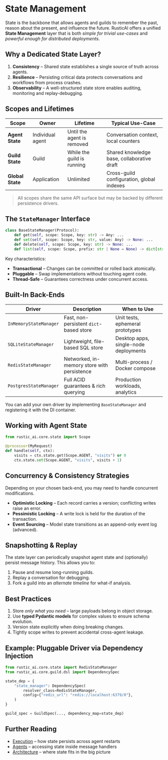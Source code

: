 # State Management

State is the backbone that allows agents and guilds to remember the past, reason about the present, and influence the future. RusticAI offers a unified **State Management** layer that is both *simple for trivial use-cases* and *powerful enough for distributed deployments*.

## Why a Dedicated State Layer?
1. **Consistency** – Shared state establishes a single source of truth across agents.
2. **Resilience** – Persisting critical data protects conversations and workflows from process crashes.
3. **Observability** – A well-structured state store enables auditing, monitoring and replay-debugging.

## Scopes and Lifetimes
| Scope | Owner | Lifetime | Typical Use-Case |
|-------|-------|----------|------------------|
| **Agent State** | Individual agent | Until the agent is removed | Conversation context, local counters |
| **Guild State** | Guild | While the guild is running | Shared knowledge base, collaborative draft |
| **Global State** | Application | Unlimited | Cross-guild configuration, global indexes |

> All scopes share the same API surface but may be backed by different persistence drivers.

## The `StateManager` Interface
```python
class BaseStateManager(Protocol):
    def get(self, scope: Scope, key: str) -> Any: ...
    def set(self, scope: Scope, key: str, value: Any) -> None: ...
    def delete(self, scope: Scope, key: str) -> None: ...
    def list(self, scope: Scope, prefix: str | None = None) -> dict[str, Any]: ...
```
Key characteristics:
- **Transactional** – Changes can be committed or rolled back atomically.
- **Pluggable** – Swap implementations without touching agent code.
- **Thread-Safe** – Guarantees correctness under concurrent access.

## Built-In Back-Ends
| Driver | Description | When to Use |
|--------|-------------|------------|
| `InMemoryStateManager` | Fast, non-persistent `dict`-based store | Unit tests, ephemeral prototypes |
| `SQLiteStateManager` | Lightweight, file-based SQL store | Desktop apps, single-node deployments |
| `RedisStateManager`  | Networked, in-memory store with persistence | Multi-process / Docker compose |
| `PostgresStateManager` | Full ACID guarantees & rich querying | Production workloads, analytics |

You can add your own driver by implementing `BaseStateManager` and registering it with the DI container.

## Working with Agent State
```python
from rustic_ai.core.state import Scope

@processor(MyRequest)
def handle(self, ctx):
    visits = ctx.state.get(Scope.AGENT, "visits") or 0
    ctx.state.set(Scope.AGENT, "visits", visits + 1)
```

## Concurrency & Consistency Strategies
Depending on your chosen back-end, you may need to handle concurrent modifications.

- **Optimistic Locking** – Each record carries a version; conflicting writes raise an error.
- **Pessimistic Locking** – A write lock is held for the duration of the transaction.
- **Event Sourcing** – Model state transitions as an append-only event log (advanced).

## Snapshotting & Replay
The state layer can periodically snapshot agent state and (optionally) persist message history. This allows you to:
1. Pause and resume long-running guilds.
2. Replay a conversation for debugging.
3. Fork a guild into an *alternate timeline* for what-if analysis.

## Best Practices
1. Store *only what you need* – large payloads belong in object storage.
2. Use **typed Pydantic models** for complex values to ensure schema evolution.
3. Version state explicitly when doing breaking changes.
4. Tightly scope writes to prevent accidental cross-agent leakage.

## Example: Pluggable Driver via Dependency Injection
```python
from rustic_ai.core.state import RedisStateManager
from rustic_ai.core.guild.dsl import DependencySpec

state_dep = {
    "state_manager": DependencySpec(
        resolver_class=RedisStateManager,
        config={"redis_url": "redis://localhost:6379/0"},
    )
}

guild_spec = GuildSpec(..., dependency_map=state_dep)
```

## Further Reading
- [Execution](execution.md) – how state persists across agent restarts
- [Agents](agents.md) – accessing state inside message handlers
- [Architecture](architecture.md) – where state fits in the big picture 